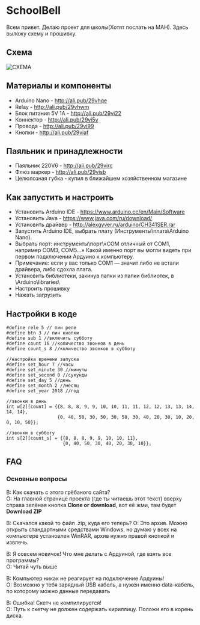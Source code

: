 # SchoolBell
Всем привет. Делаю проект для школы(Хотят послать на МАН). Здесь выложу cхему и прошивку.

## Схема
![СХЕМА](https://github.com/MegaVasiliy007/SchoolBell/blob/master/Scheme.png)

##  Материалы и компоненты
* Arduino Nano - http://ali.pub/29vhqe
* Relay - http://ali.pub/29vhwm
* Блок питания 5V 1A - http://ali.pub/29vi22
* Коннектор - http://ali.pub/29vi5y
* Провода - http://ali.pub/29vi99
* Кнопки - http://ali.pub/29viaf

## Паяльник и принадлежности
* Паяльник 220V6 - http://ali.pub/29virc
* Флюз маркер - http://ali.pub/29visb
* Целюлозная губка - купил в ближайшем хозяйственном магазине

## Как запустить и настроить
* Установить Arduino IDE - https://www.arduino.cc/en/Main/Software
* Установить Java - https://www.java.com/ru/download/
* Установить драйвер - http://alexgyver.ru/arduino/CH341SER.rar
* Запустить Arduino IDE, выбрать плату (Инструменты\плата\Arduino Nano).
* Выбрать порт: инструменты\порт\«COM отличный от COM1, например COM3, COM5…» Какой именно порт вы могли видеть при первом подключении Ардуино к компьютеру.
* Примечание: если у вас только СОМ1 — значит либо не встали драйвера, либо сдохла плата.
* Установить библиотеки, закинув папки из папки библиотек, в \Arduino\libraries\
* Настроить прошивку
* Нажать загрузить

## Настройки в коде
    #define rele 5 // пин реле
    #define btn 3 // пин кнопки
    #define sub 1 //включить субботу
    #define count 16 //количество звонков в день
    #define count_s 8 //количество звонков в субботу

    //настройка времени запуска
    #define set_hour 7 //часы
    #define set_minute 30 //минуты
    #define set_second 0 //сукунды
    #define set_day 5 //день
    #define set_month 2 //месяц
    #define set_year 2018 //год

    //звонки в день
    int w[2][count] = {{8, 8, 8, 9, 9, 10, 10, 11, 11, 12, 12, 13, 13, 14, 14, 14},
                       {0, 40, 50, 30, 50, 30, 50, 30, 40, 20, 30, 10, 20, 0, 10, 50}};

    //звонки в субботу
    int s[2][count_s] = {{8, 8, 8, 9, 9, 10, 10, 11},
                         {0, 40, 50, 30, 40, 20, 30, 10}};
##  FAQ
### Основные вопросы
В: Как скачать с этого грёбаного сайта?  
О: На главной странице проекта (где ты читаешь этот текст) вверху справа зелёная кнопка **Clone or download**, вот её жми, там будет **Download ZIP**

В: Скачался какой то файл .zip, куда его теперь?
О: Это архив. Можно открыть стандартными средствами Windows, но думаю у всех на компьютере установлен WinRAR, архив нужно правой кнопкой и извлечь.

В: Я совсем новичок! Что мне делать с Ардуиной, где взять все программы?  
О: Читай чуть выше

В: Компьютер никак не реагирует на подключение Ардуины!  
О: Возможно у тебя зарядный USB кабель, а нужен именно data-кабель, по которому можно данные передавать

В: Ошибка! Скетч не компилируется!  
О: Путь к скетчу не должен содержать кириллицу. Положи его в корень диска.
